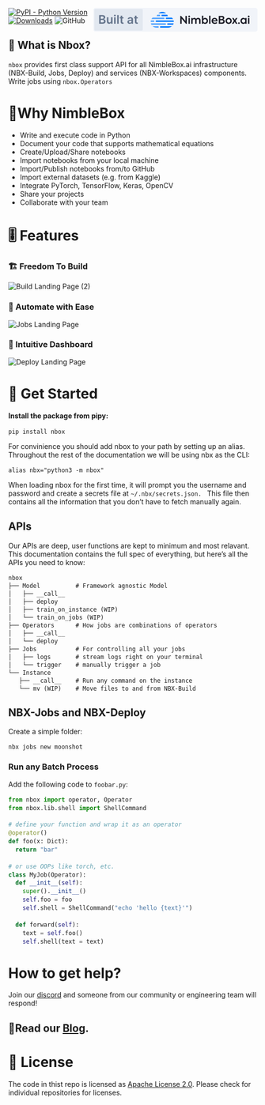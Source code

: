 <a href="https://nimblebox.ai/" target="_blank"><img src="./assets/built_at_nbx.svg" align="right"></a>
[![PyPI - Python
Version](https://img.shields.io/badge/python-3.6%20%7C%203.7%20%7C%203.8%20%7C%203.9-blue)](https://pypi.org/project/nbox/)
[![Downloads](https://pepy.tech/badge/nbox)](https://pepy.tech/project/nbox)
![GitHub](https://img.shields.io/badge/license-Apache--2.0-blueviolet)

## 🧐 What is Nbox?

`nbox` provides first class support API for all NimbleBox.ai infrastructure (NBX-Build, Jobs, Deploy) and services (NBX-Workspaces) components. Write jobs using `nbox.Operators`

# 🤷Why NimbleBox

- Write and execute code in Python
- Document your code that supports mathematical equations
- Create/Upload/Share notebooks
- Import notebooks from your local machine
- Import/Publish notebooks from/to GitHub
- Import external datasets (e.g. from Kaggle)
- Integrate PyTorch, TensorFlow, Keras, OpenCV
- Share your projects
- Collaborate with your team

# 🎚 Features

### 🏗️ Freedom To Build
![Build Landing Page (2)](https://user-images.githubusercontent.com/89596037/181773716-ba63f167-af0d-48aa-921a-02e13238c0f2.gif)


### 🦾 Automate with Ease
![Jobs Landing Page](https://user-images.githubusercontent.com/89596037/181774553-99120354-72f5-4064-9216-4f8a5aa050be.gif)


### 🚀 Intuitive Dashboard
![Deploy Landing Page](https://user-images.githubusercontent.com/89596037/181775468-cc342a30-d87e-4576-8bdd-8ffdd75ff759.gif)


# 🏁 Get Started


**Install the package from pipy:**

```pip install nbox```


For convinience you should add nbox to your path by setting up an alias. Throughout the rest of the documentation we will be using nbx as the CLI:

```# go to your .bashrc or .zshrc and add
alias nbx="python3 -m nbox"
```



When loading nbox for the first time, it will prompt you the username and password and create a secrets file at ```~/.nbx/secrets.json. ``` This file then contains all the information that you don’t have to fetch manually again.


## APIs

Our APIs are deep, user functions are kept to minimum and most relavant. This documentation contains the full spec of everything, but here’s all the APIs you need to know:

```
nbox
├── Model          # Framework agnostic Model
│   ├── __call__
│   ├── deploy
│   ├── train_on_instance (WIP)
│   └── train_on_jobs (WIP)
├── Operators      # How jobs are combinations of operators
│   ├── __call__
│   └── deploy
├── Jobs           # For controlling all your jobs
│   ├── logs       # stream logs right on your terminal
│   └── trigger    # manually trigger a job
└── Instance
   ├── __call__    # Run any command on the instance
   └── mv (WIP)    # Move files to and from NBX-Build
```

## NBX-Jobs and NBX-Deploy

Create a simple folder:

```
nbx jobs new moonshot
```

### Run any Batch Process

Add the following code to `foobar.py`:

```python
from nbox import operator, Operator
from nbox.lib.shell import ShellCommand

# define your function and wrap it as an operator
@operator()
def foo(x: Dict):
  return "bar"

# or use OOPs like torch, etc.
class MyJob(Operator):
  def __init__(self):
    super().__init__()
    self.foo = foo
    self.shell = ShellCommand("echo 'hello {text}'")
  
  def forward(self):
    text = self.foo()
    self.shell(text = text)
```

# How to get help?

Join our [discord](https://discord.gg/qYZHxMaCsE) and someone from our community or engineering team will respond!

## 🔖Read our [Blog](https://nimblebox.ai/blog).


# 🧩 License

The code in thist repo is licensed as [Apache License 2.0](./LICENSE). Please check for individual repositories for licenses.
